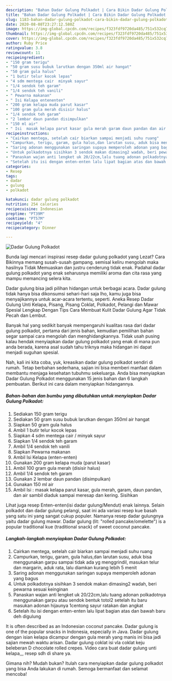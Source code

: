 ```yaml
---
description: "Bahan Dadar Gulung Polkadot | Cara Bikin Dadar Gulung Polkadot Yang Bisa Manjain Lidah"
title: "Bahan Dadar Gulung Polkadot | Cara Bikin Dadar Gulung Polkadot Yang Bisa Manjain Lidah"
slug: 1183-bahan-dadar-gulung-polkadot-cara-bikin-dadar-gulung-polkadot-yang-bisa-manjain-lidah
date: 2020-08-08T23:27:12.580Z
image: https://img-global.cpcdn.com/recipes/f323fdf9720da485/751x532cq70/dadar-gulung-polkadot-foto-resep-utama.jpg
thumbnail: https://img-global.cpcdn.com/recipes/f323fdf9720da485/751x532cq70/dadar-gulung-polkadot-foto-resep-utama.jpg
cover: https://img-global.cpcdn.com/recipes/f323fdf9720da485/751x532cq70/dadar-gulung-polkadot-foto-resep-utama.jpg
author: Ruby Price
ratingvalue: 3.8
reviewcount: 11
recipeingredient:
- "150 gram terigu"
- "50 gram susu bubuk larutkan dengan 350ml air hangat"
- "50 gram gula halus"
- "1 butir telur kocok lepas"
- "4 sdm mentega cair  minyak sayur"
- "1/4 sendok teh garam"
- "1/4 sendok teh vanili"
- " Pewarna makanan"
- " Isi Kelapa entenenten"
- "200 gram kelapa muda parut kasar"
- "100 gram gula merah disisir halus"
- "1/4 sendok teh garam"
- "2 lembar daun pandan disimpulkan"
- "150 ml air"
- " Isi  masak kelapa parut kasar gula merah garam daun pandan dan air sambil diaduk sampai meresap dan kering Sisihkan"
recipeinstructions:
- "Cairkan mentega, setelah cair biarkan sampai menjadi suhu ruang"
- "Campurkan, terigu, garam, gula halus,dan larutan susu, aduk bisa menggunakan garpu sampai tidak ada yg menggrindil, masukan telur dan margarin, aduk rata, lalu diamkan kurang lebih 5 menit"
- "Saring adonan menggunakan saringan supaya memperoleh adonan yang bagus"
- "Untuk polkadotnya sisihkan 3 sendok makan dimasing2 wadah, beri pewarna sesuai keinginan"
- "Panaskan wajan anti lengket uk 20/22cm,lalu tuang adonan polkadotnya menggunakan garpu atau sendok bentuk totol2 setelah itu baru masukan adonan hijaunya 1centong sayur ratakan dan angkat"
- "Setelah itu isi dengan enten-enten lalu lipat bagian atas dan bawah baru deh digulung"
categories:
- Resep
tags:
- dadar
- gulung
- polkadot

katakunci: dadar gulung polkadot 
nutrition: 254 calories
recipecuisine: Indonesian
preptime: "PT39M"
cooktime: "PT57M"
recipeyield: "4"
recipecategory: Dinner

---
```



![Dadar Gulung Polkadot](https://img-global.cpcdn.com/recipes/f323fdf9720da485/751x532cq70/dadar-gulung-polkadot-foto-resep-utama.jpg)

Bunda lagi mencari inspirasi resep dadar gulung polkadot yang Lezat? Cara Bikinnya memang susah-susah gampang. semisal keliru mengolah maka hasilnya Tidak Memuaskan dan justru cenderung tidak enak. Padahal dadar gulung polkadot yang enak seharusnya memiliki aroma dan cita rasa yang mampu memancing selera kita.

Dadar gulung bisa jadi pilihan hidangan untuk berbagai acara. Dadar gulung tidak hanya bisa dikonsumsi sehari-hari saja lho, kamu juga bisa menyajikannya untuk acar-acara tertentu, seperti. Aneka Resep Dadar Gulung Unti Kelapa, Pisang, Pisang Coklat, Polkadot, Pelangi dan Mawar Spesial Lengkap Dengan Tips Cara Membuat Kulit Dadar Gulung Agar Tidak Pecah dan Lembut.

Banyak hal yang sedikit banyak mempengaruhi kualitas rasa dari dadar gulung polkadot, pertama dari jenis bahan, kemudian pemilihan bahan segar sampai cara mengolah dan menghidangkannya. Tidak usah pusing kalau hendak menyiapkan dadar gulung polkadot yang enak di mana pun anda berada, karena asal sudah tahu triknya maka hidangan ini dapat menjadi suguhan spesial.


Nah, kali ini kita coba, yuk, kreasikan dadar gulung polkadot sendiri di rumah. Tetap berbahan sederhana, sajian ini bisa memberi manfaat dalam membantu menjaga kesehatan tubuhmu sekeluarga. Anda bisa menyiapkan Dadar Gulung Polkadot menggunakan 15 jenis bahan dan 6 langkah pembuatan. Berikut ini cara dalam menyiapkan hidangannya.

<!--inarticleads1-->

##### Bahan-bahan dan bumbu yang dibutuhkan untuk menyiapkan Dadar Gulung Polkadot:

1. Sediakan 150 gram terigu
1. Sediakan 50 gram susu bubuk larutkan dengan 350ml air hangat
1. Siapkan 50 gram gula halus
1. Ambil 1 butir telur kocok lepas
1. Siapkan 4 sdm mentega cair / minyak sayur
1. Siapkan 1/4 sendok teh garam
1. Ambil 1/4 sendok teh vanili
1. Siapkan  Pewarna makanan
1. Ambil  Isi Kelapa (enten-enten)
1. Gunakan 200 gram kelapa muda (parut kasar)
1. Ambil 100 gram gula merah (disisir halus)
1. Ambil 1/4 sendok teh garam
1. Gunakan 2 lembar daun pandan (disimpulkan)
1. Gunakan 150 ml air
1. Ambil  Isi : masak kelapa parut kasar, gula merah, garam, daun pandan, dan air sambil diaduk sampai meresap dan kering. Sisihkan


Lihat juga resep Enten-enten(isi dadar gulung/Mendut) enak lainnya. Selain polkadot dan dadar gulung pelangi, saat ini ada variasi resep kue basah yang satu ini yang sangat cukup populer. Namanya resep dadar gulungnya yaitu dadar gulung mawar. Dadar gulung (lit: &#34;rolled pancake/omelette&#34;) is a popular traditional kue (traditional snack) of sweet coconut pancake. 

<!--inarticleads2-->

##### Langkah-langkah menyiapkan Dadar Gulung Polkadot:

1. Cairkan mentega, setelah cair biarkan sampai menjadi suhu ruang
1. Campurkan, terigu, garam, gula halus,dan larutan susu, aduk bisa menggunakan garpu sampai tidak ada yg menggrindil, masukan telur dan margarin, aduk rata, lalu diamkan kurang lebih 5 menit
1. Saring adonan menggunakan saringan supaya memperoleh adonan yang bagus
1. Untuk polkadotnya sisihkan 3 sendok makan dimasing2 wadah, beri pewarna sesuai keinginan
1. Panaskan wajan anti lengket uk 20/22cm,lalu tuang adonan polkadotnya menggunakan garpu atau sendok bentuk totol2 setelah itu baru masukan adonan hijaunya 1centong sayur ratakan dan angkat
1. Setelah itu isi dengan enten-enten lalu lipat bagian atas dan bawah baru deh digulung


It is often described as an Indonesian coconut pancake. Dadar gulung is one of the popular snacks in Indonesia, especially in Java. Dadar gulung dengan isian kelapa dicampur dengan gula merah yang manis ini bisa jadi sajian mewah waktu arisan. Dadar gulung coklat isi vla coklat keju beleberan D chocolate rolled crepes. Video cara buat dadar gulung unti kelapa,,, resep sdh di share ya. 

Gimana nih? Mudah bukan? Itulah cara menyiapkan dadar gulung polkadot yang bisa Anda lakukan di rumah. Semoga bermanfaat dan selamat mencoba!
